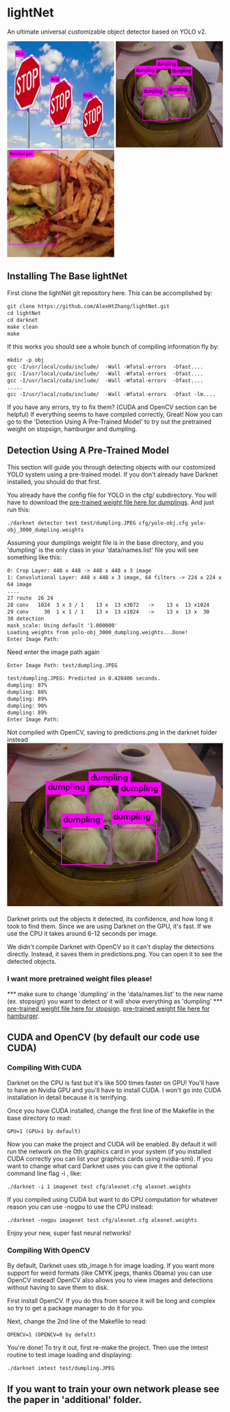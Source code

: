 # lightNet
An ultimate universal customizable object detector based on YOLO v2.

<img src="examples/stopsign_result.png" alt="stopsign_result" height="250px" width="250px"> <img src="examples/dumpling_result.jpg" alt="dumpling_result" height="250px" width="250px"> <img src="examples/hamburger_result.png" alt="hamburger_result" height="250px" width="250px">

## Installing The Base lightNet

First clone the lightNet git repository here. This can be accomplished by:
```
git clone https://github.com/AlexHtZhang/lightNet.git
cd lightNet
cd darknet
make clean
make
```
If this works you should see a whole bunch of compiling information fly by:
```
mkdir -p obj
gcc -I/usr/local/cuda/include/  -Wall -Wfatal-errors  -Ofast....
gcc -I/usr/local/cuda/include/  -Wall -Wfatal-errors  -Ofast....
gcc -I/usr/local/cuda/include/  -Wall -Wfatal-errors  -Ofast....
.....
gcc -I/usr/local/cuda/include/  -Wall -Wfatal-errors  -Ofast -lm....
```
If you have any errors, try to fix them? (CUDA and OpenCV section can be helpful) If everything seems to have compiled correctly,
Great! Now you can go to the 'Detection Using A Pre-Trained Model' to try out the pretrained weight on stopsign, hamburger and dumpling.

## Detection Using A Pre-Trained Model
This section will guide you through detecting objects with our costomized YOLO system using a pre-trained model. If you don't already have Darknet installed, you should do that first.

You already have the config file for YOLO in the cfg/ subdirectory. You will have to download the [pre-trained  weight file here for dumplings](https://drive.google.com/file/d/1nupjnT9uaWSCmNOj6lD-nBcxww2LEMnG/view?usp=sharing). And just run this:
```
./darknet detector test test/dumpling.JPEG cfg/yolo-obj.cfg yolo-obj_3000_dumpling.weights
```
Assuming your dumplings weight file is in the base directory, and you 'dumpling' is the only class in your 'data/names.list' file you will see something like this:
```
0: Crop Layer: 448 x 448 -> 448 x 448 x 3 image
1: Convolutional Layer: 448 x 448 x 3 image, 64 filters -> 224 x 224 x 64 image
....
27 route  26 24
28 conv   1024  3 x 3 / 1    13 x  13 x3072   ->    13 x  13 x1024
29 conv     30  1 x 1 / 1    13 x  13 x1024   ->    13 x  13 x  30
30 detection
mask_scale: Using default '1.000000'
Loading weights from yolo-obj_3000_dumpling.weights...Done!
Enter Image Path:
```
Need enter the image path again
```
Enter Image Path: test/dumpling.JPEG
```
```
test/dumpling.JPEG: Predicted in 0.428406 seconds.
dumpling: 87%
dumpling: 88%
dumpling: 89%
dumpling: 90%
dumpling: 89%
Enter Image Path:
```
Not compiled with OpenCV, saving to predictions.png in the darknet folder instead
![Alt text](examples/dumpling_result.jpg?raw=true "dumpling_result")

Darknet prints out the objects it detected, its confidence, and how long it took to find them. Since we are using Darknet on the GPU, it's fast. If we use the CPU it takes around 6-12 seconds per image.

We didn't compile Darknet with OpenCV so it can't display the detections directly. Instead, it saves them in predictions.png. You can open it to see the detected objects.

### I want  more pretrained weight files please!
*** make sure to change 'dumpling' in the 'data/names.list' to the new name (ex. stopsign) you want to detect or it will show everything as 'dumpling' ***
[pre-trained  weight file here for stopsign](https://drive.google.com/open?id=1q2AN3JfhXLYAGZ95S3uswXspNmT1tmut).
[pre-trained  weight file here for hamburger](https://drive.google.com/file/d/12x9N_zUoNk_M4_20tba3YZ35L60s9Bsy/view?usp=sharing).

## CUDA and OpenCV (by default our code use CUDA)

### Compiling With CUDA
Darknet on the CPU is fast but it's like 500 times faster on GPU! You'll have to have an Nvidia GPU and you'll have to install CUDA. I won't go into CUDA installation in detail because it is terrifying.

Once you have CUDA installed, change the first line of the Makefile in the base directory to read:
```
GPU=1 (GPU=1 by default)
```
Now you can make the project and CUDA will be enabled. By default it will run the network on the 0th graphics card in your system (if you installed CUDA correctly you can list your graphics cards using nvidia-smi). If you want to change what card Darknet uses you can give it the optional command line flag -i <index>, like:
```
./darknet -i 1 imagenet test cfg/alexnet.cfg alexnet.weights
```
If you compiled using CUDA but want to do CPU computation for whatever reason you can use -nogpu to use the CPU instead:
```
./darknet -nogpu imagenet test cfg/alexnet.cfg alexnet.weights
```
Enjoy your new, super fast neural networks!

### Compiling With OpenCV
By default, Darknet uses stb_image.h for image loading. If you want more support for weird formats (like CMYK jpegs, thanks Obama) you can use OpenCV instead! OpenCV also allows you to view images and detections without having to save them to disk.

First install OpenCV. If you do this from source it will be long and complex so try to get a package manager to do it for you.

Next, change the 2nd line of the Makefile to read:
```
OPENCV=1 (OPENCV=0 by defalt)
```
You're done! To try it out, first re-make the project. Then use the imtest routine to test image loading and displaying:
```
./darknet imtest test/dumpling.JPEG
```
## If you want to train your own network please see the paper in 'additional' folder.
